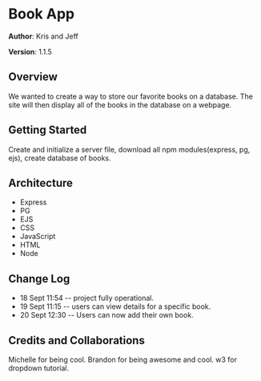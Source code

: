 # Book App

**Author**: Kris and Jeff

**Version**: 1.1.5

## Overview
We wanted to create a way to store our favorite books on a database.  The site will then display all of the books in the database on a webpage.

## Getting Started
Create and initialize a server file, download all npm modules(express, pg, ejs), create database of books.

## Architecture
- Express 
- PG 
- EJS 
- CSS 
- JavaScript 
- HTML 
- Node

## Change Log
- 18 Sept 11:54 -- project fully operational.
- 19 Sept 11:15 -- users can view details for a specific book. 
- 20 Sept 12:30 -- Users can now add their own book.

## Credits and Collaborations
Michelle for being cool.
Brandon for being awesome and cool.
w3 for dropdown tutorial.
